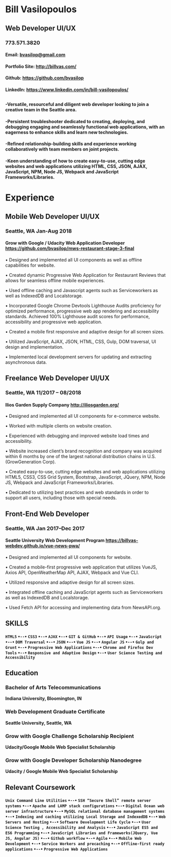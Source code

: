 # Bill Vasilopoulos
## Web Developer UI/UX
### 773.571.3820

#### Email: <bvasilop@gmail.com>
#### Portfolio Site: <http://billvas.com/>
#### Github: <https://github.com/bvasilop>
#### LinkedIn: <https://www.linkedin.com/in/bill-vasilopoulos/>

##
#### -Versatile, resourceful and diligent web developer looking to join a creative team in the Seattle area.

#### -Persistent troubleshooter dedicated to creating, deploying, and debugging engaging and seamlessly functional web applications, with an eagerness to enhance skills and learn new technologies.

#### -Refined relationship-building skills and experience working collaboratively with team members on joint projects.

#### -Keen understanding of how to create easy-to-use, cutting edge websites and web applications utilizing HTML, CSS, JSON, AJAX, JavaScript, NPM, Node JS, Webpack and JavaScript Frameworks/Libraries.
##
# Experience


## Mobile Web Developer UI/UX
### Seattle, WA  Jan-Aug 2018

#### Grow with Google / Udacity Web Application Developer <https://github.com/bvasilop/mws-restaurant-stage-3-final>
•	Designed and implemented all UI components as well as offline capabilities for website.

•	Created dynamic Progressive Web Application for Restaurant Reviews that allows for seamless offline mobile experiences.

•	Used offline caching and Javascript agents such as Serviceworkers as well as IndexedDB and Localstorage.

•	Incorporated Google Chrome Devtools Lighthouse Audits proficiency for optimized performance, progressive web app rendering and accessibility standards. Achieved 100% Lighthouse audit scores for performance, accessibility and progressive web application.

•	Created a mobile first responsive and adaptive design for all screen sizes.

•	Utilized JavaScript, AJAX, JSON, HTML, CSS, Gulp, DOM traversal, UI design and implementation.

•	Implemented local development servers for updating and extracting asynchronous data.
##

## Freelance Web Developer UI/UX
### Seattle, WA  11/2017 – 08/2018
#### Ilios Garden Supply Company <http://iliosgarden.org/>

•	Designed and implemented all UI components for e-commerce website.

•	Worked with multiple clients on website creation.

•	Experienced with debugging and improved website load times and accessibility.

•	Website increased client’s brand recognition and company was acquired within 6 months by one of the largest national distribution chains in U.S. (GrowGeneration Corp).

•	Created easy-to-use, cutting edge websites and web applications utilizing HTML5, CSS3, CSS Grid System, Bootstrap, JavaScript, JQuery, NPM, Node JS, Webpack and JavaScript Frameworks/Libraries.

•	Dedicated to utilizing best practices and web standards in order to support all users, including those with special needs.
##
## Front-End Web Developer
### Seattle, WA  Jan 2017–Dec 2017
#### Seattle University Web Development Program <https://billvas-webdev.github.io/vue-news-pwa/>

•	Designed and implemented all UI components for website.

•	Created a mobile-first progressive web application that utilizes VueJS, Axios API, OpenWeatherMap API, AJAX, Webpack and  Vue CLI.

•	Utilized responsive and adaptive design for all screen sizes.

•	Integrated offline caching and JavaScript agents such as Serviceworkers as well as IndexedDB and Localstorage.

•	Used Fetch API for accessing and implementing data from NewsAPI.org.

##

## SKILLS
#### `HTML5` `•--•` `CSS3` `•--•` `AJAX` `•--•` `GIT & GitHub` `•--•` `API Usage` `•--•` `JavaScript` `•--•` `DOM Traversal` `•--•` `JSON` `•--•` `Vue JS` `•--•` `Angular JS` `•--•` `Gulp and Grunt` `•--•` `Progressive Web Applications` `•--•` `Chrome and Firefox Dev Tools` `•--•` `Responsive and Adaptive Design` `•--•` `User Science Testing and Accessibility`
##
## Education
### Bachelor of Arts Telecommunications
**Indiana University, Bloomington, IN**
### Web Development Graduate Certificate
**Seattle University, Seattle, WA**
### Grow with Google Challenge Scholarship Recipient
**Udacity/Google Mobile Web Specialist Scholarship**
### Grow with Google Developer Scholarship Nanodegree
**Udacity / Google Mobile Web Specialist Scholarship**

##
## Relevant Coursework
#### `Unix Command Line Utilities` `•--•` `SSH “Secure Shell” remote server systems` `•--•` `Apache and LAMP stack configurations` `•--•` `Digital Ocean web server infrastructure` `•--•` `MySQL relational database management systems` `•--•` `Indexing and caching utilizing Local Storage and IndexedDB` `•--•` `Web Servers and Hosting` `•--•` `Software Development Life Cycle` `•--•` `User Science Testing , Accessibility and Analysis` `•--•` `JavaScript ES5 and ES6 Programming` `•--•` `JavaScript Libraries and Frameworks(JQuery, Vue  JS, Angular JS)` `•--•` `Github workflow` `•--•` `Agile` `•--•` `Mobile Web Development` `•--•` `Service Workers and precaching` `•--•` `Offline-first ready applications` `•--•` `Progressive Web Applications`
##